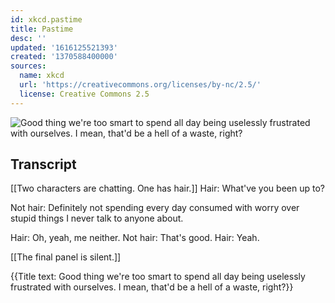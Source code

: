 ```yaml
---
id: xkcd.pastime
title: Pastime
desc: ''
updated: '1616125521393'
created: '1370588400000'
sources:
  name: xkcd
  url: 'https://creativecommons.org/licenses/by-nc/2.5/'
  license: Creative Commons 2.5
---
```

![Good thing we're too smart to spend all day being uselessly frustrated with ourselves. I mean, that'd be a hell of a waste, right?](https://imgs.xkcd.com/comics/pastime.png)

## Transcript
[[Two characters are chatting.  One has hair.]]
Hair: What've you been up to?

Not hair: Definitely not spending every day consumed with worry over stupid things I never talk to anyone about.

Hair: Oh, yeah, me neither.
Not hair: That's good.
Hair: Yeah.

[[The final panel is silent.]]

{{Title text: Good thing we're too smart to spend all day being uselessly frustrated with ourselves. I mean, that'd be a hell of a waste, right?}}
